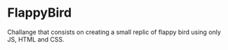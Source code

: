 # FlappyBird
 Challange that consists on creating a small replic of flappy bird using only JS, HTML and CSS.
